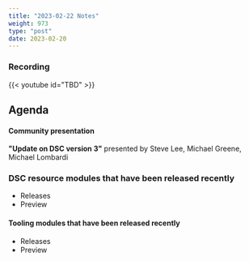 ```yaml
---
title: "2023-02-22 Notes"
weight: 973
type: "post"
date: 2023-02-20
---
```


### Recording

{{< youtube id="TBD" >}}

## Agenda

#### Community presentation

**"Update on DSC version 3"** presented by Steve Lee, Michael Greene, Michael Lombardi

### DSC resource modules that have been released recently

- Releases
- Preview

#### Tooling modules that have been released recently

- Releases
- Preview
